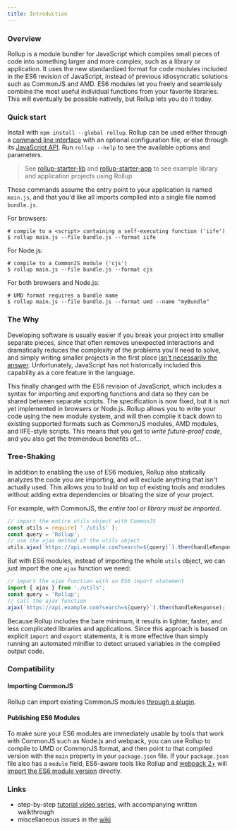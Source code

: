 ```yaml
---
title: Introduction
---
```


### Overview

Rollup is a module bundler for JavaScript which compiles small pieces of code
into something larger and more complex, such as a library or application. It
uses the new standardized format for code modules included in the ES6 revision
of JavaScript, instead of previous idiosyncratic solutions such as CommonJS and
AMD. ES6 modules let you freely and seamlessly combine the most useful
individual functions from your favorite libraries. This will eventually be
possible natively, but Rollup lets you do it today.

### Quick start

Install with `npm install --global rollup`. Rollup can be used either through a
[command line interface](https://github.com/rollup/rollup/wiki/Command-Line-Interface)
with an optional configuration file, or else through its
[JavaScript API](guide/en#javascript-api). Run
`rollup --help` to see the available options and parameters.

> See [rollup-starter-lib](https://github.com/rollup/rollup-starter-lib) and
[rollup-starter-app](https://github.com/rollup/rollup-starter-app) to see
example library and application projects using Rollup

These commands assume the entry point to your application is named `main.js`, and
that you'd like all imports compiled into a single file named `bundle.js`.

For browsers:

```console
# compile to a <script> containing a self-executing function ('iife')
$ rollup main.js --file bundle.js --format iife
```

For Node.js:

```console
# compile to a CommonJS module ('cjs')
$ rollup main.js --file bundle.js --format cjs
```

For both browsers and Node.js:

```console
# UMD format requires a bundle name
$ rollup main.js --file bundle.js --format umd --name "myBundle"
```

### The Why

Developing software is usually easier if you break your project into smaller
separate pieces, since that often removes unexpected interactions and
dramatically reduces the complexity of the problems you'll need to solve, and
simply writing smaller projects in the first place
[isn't necessarily the answer](https://medium.com/@Rich_Harris/small-modules-it-s-not-quite-that-simple-3ca532d65de4).
Unfortunately, JavaScript has not historically included this capability as a
core feature in the language.

This finally changed with the ES6 revision of JavaScript, which includes a
syntax for importing and exporting functions and data so they can be shared
between separate scripts. The specification is now fixed, but it is not yet
implemented in browsers or Node.js. Rollup allows you to write your code using
the new module system, and will then compile it back down to existing supported
formats such as CommonJS modules, AMD modules, and IIFE-style scripts. This
means that you get to *write future-proof code*, and you also get the tremendous
benefits of...

### Tree-Shaking

In addition to enabling the use of ES6 modules, Rollup also statically analyzes
the code you are importing, and will exclude anything that isn't actually used.
This allows you to build on top of existing tools and modules without adding
extra dependencies or bloating the size of your project.

For example, with CommonJS, the *entire tool or library must be imported*.

```js
// import the entire utils object with CommonJS
const utils = require( './utils' );
const query = 'Rollup';
// use the ajax method of the utils object
utils.ajax(`https://api.example.com?search=${query}`).then(handleResponse);
```

But with ES6 modules, instead of importing the whole `utils` object, we can just
import the one `ajax` function we need:

```js
// import the ajax function with an ES6 import statement
import { ajax } from './utils';
const query = 'Rollup';
// call the ajax function
ajax(`https://api.example.com?search=${query}`).then(handleResponse);
```

Because Rollup includes the bare minimum, it results in lighter, faster, and
less complicated libraries and applications. Since this approach is based on
explicit `import` and `export` statements, it is more effective than simply
running an automated minifier to detect unused variables in the compiled output
code.


### Compatibility

#### Importing CommonJS

Rollup can import existing CommonJS modules
[through a plugin](https://github.com/rollup/rollup-plugin-commonjs).

#### Publishing ES6 Modules

To make sure your ES6 modules are immediately usable by tools that work with
CommonJS such as Node.js and webpack, you can use Rollup to compile to UMD or
CommonJS format, and then point to that compiled version with the `main`
property in your `package.json` file. If your `package.json` file also has a
`module` field, ES6-aware tools like Rollup and
[webpack 2+](https://webpack.js.org/) will
[import the ES6 module version](https://github.com/rollup/rollup/wiki/pkg.module)
directly.

### Links

- step-by-step [tutorial video series](https://code.lengstorf.com/learn-rollup-js/), with accompanying written walkthrough
- miscellaneous issues in the [wiki](https://github.com/rollup/rollup/wiki)

